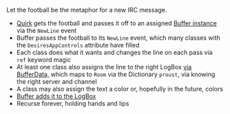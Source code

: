 Let the football be the metaphor for a new IRC message.

  * [Quirk](http://theminds.googlecode.com/svn/trunk/Quirk/Quirk.cs) gets the football and passes it off to an assigned [Buffer instance](http://theminds.googlecode.com/svn/trunk/Theminds/Buffer.cs) via the `NewLine` event
  * Buffer passes the football to its `NewLine` event, which many classes with the `DesiresAppControls` attribute have filled
  * Each class does what it wants and changes the line on each pass via `ref` keyword magic
  * At least one class also assigns the line to the right LogBox [via BufferData,](http://theminds.googlecode.com/svn/trunk/Theminds/Bufferlings.cs) which maps to `Room` via the Dictionary `proust`, via knowing the right server and channel
  * A class may also assign the text a color or, hopefully in the future, colors
  * [Buffer adds it to the LogBox](http://theminds.googlecode.com/svn/trunk/Theminds/Buffer.cs)
  * Recurse forever, holding hands and lips
